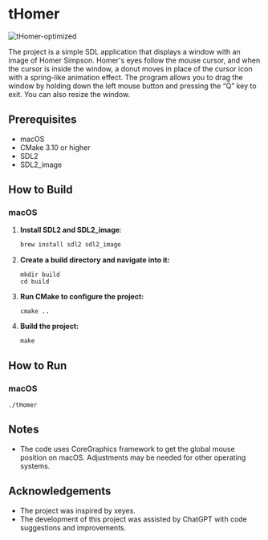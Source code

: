 # tHomer

![tHomer-optimized](https://github.com/user-attachments/assets/8d05abac-d67f-4922-87aa-b3ad8f234570)

The project is a simple SDL application that displays a window with an image of Homer Simpson. Homer's eyes follow the mouse cursor, and when the cursor is inside the window, a donut moves in place of the cursor icon with a spring-like animation effect. The program allows you to drag the window by holding down the left mouse button and pressing the “Q” key to exit. You can also resize the window.
## Prerequisites
- macOS
- CMake 3.10 or higher
- SDL2
- SDL2_image

## How to Build

### macOS

1. **Install SDL2 and SDL2_image**:
    ```bash
    brew install sdl2 sdl2_image
    ```
2. **Create a build directory and navigate into it:**
    ```
    mkdir build
    cd build
    ```
3. **Run CMake to configure the project:**
    ```
    cmake ..
    ```
4. **Build the project:**
    ```
    make
    ````

## How to Run
### macOS
```
./tHomer
```



## Notes
- The code uses CoreGraphics framework to get the global mouse position on macOS. Adjustments may be needed for other operating systems.

## Acknowledgements
- The project was inspired by xeyes.
- The development of this project was assisted by ChatGPT with code suggestions and improvements.
